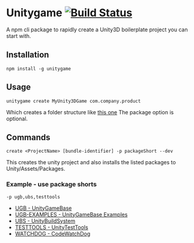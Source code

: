 # Unitygame [![Build Status](https://travis-ci.org/malud/unity-game.svg)](https://travis-ci.org/malud/unity-game)
A npm cli package to rapidly create a Unity3D boilerplate project you can start with.

## Installation
    npm install -g unitygame

## Usage
    unitygame create MyUnity3DGame com.company.product

Which creates a folder structure like [this one](https://github.com/malud/unity-game/tree/master/template)
The package option is optional.

## Commands
    create <ProjectName> [bundle-identifier] -p packageShort --dev

This creates the unity project and also installs the listed packages to Unity/Assets/Packages.

### Example - use package shorts
    -p ugb,ubs,testtools

* [UGB - UnityGameBase](https://github.com/kwnetzwelt/ugb-source)
* [UGB-EXAMPLES - UnityGameBase Examples](https://github.com/kwnetzwelt/ugb-examples)
* [UBS - UnityBuildSystem](https://bitbucket.org/kaiwegner/unity-build-system)
* [TESTTOOLS - UnityTestTools](https://bitbucket.org/Unity-Technologies/unitytesttools)
* [WATCHDOG - CodeWatchDog](https://bitbucket.org/flberger_work/codewatchdog_unity)
